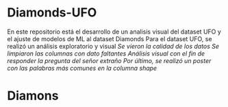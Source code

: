 # Diamonds-UFO
En este repositorio está el desarrollo de un analisis visual del dataset UFO y el ajuste de modelos de ML al dataset Diamonds
Para el dataset UFO, se realizó un análisis exploratorio y visual
*Se vieron la calidad de los datos*
*Se limpiaron las columnas con dato faltantes*
*Análisis visual con el fin de responder la pregunta del señor extraño*
*Por último, se realizó un poster con las palabras más comunes en la columna shape*
# Diamons


